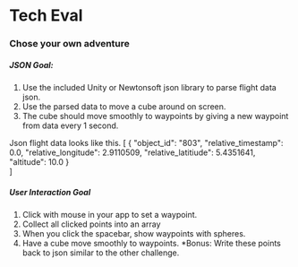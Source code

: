 # Tech Eval
### Chose your own adventure
##### JSON Goal: 
1. Use the included Unity or Newtonsoft json library to parse flight data json.
2. Use the parsed data to move a cube around on screen.
3. The cube should move smoothly to waypoints by giving a new waypoint from data every 1 second.

Json flight data looks like this.
[
  {
    "object_id": "803",
    "relative_timestamp": 0.0,
    "relative_longitude": 2.9110509,
    "relative_latitiude": 5.4351641,
    "altitude": 10.0
  }  
]


##### User Interaction Goal
1. Click with mouse in your app to set a waypoint.
2. Collect all clicked points into an array
3. When you click the spacebar, show waypoints with spheres.
4. Have a cube move smoothly to waypoints.
*Bonus: Write these points back to json similar to the other challenge.
